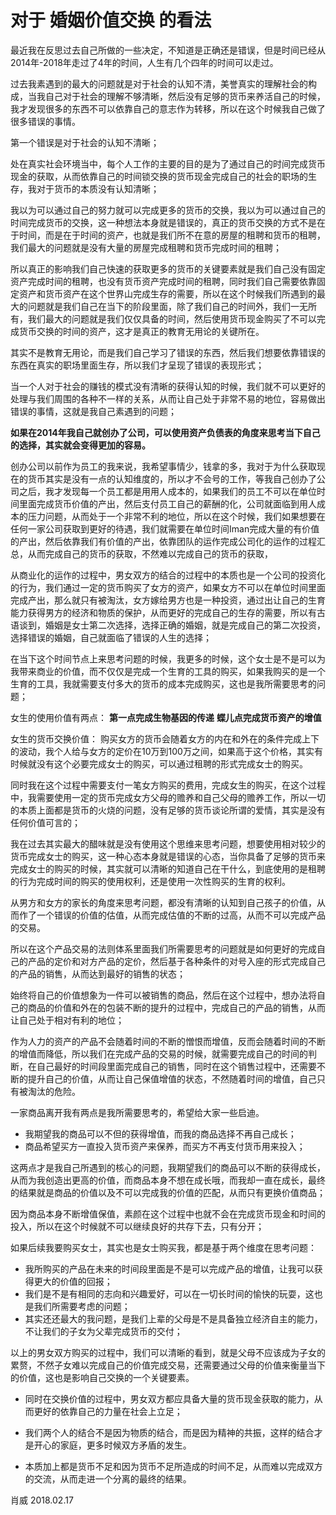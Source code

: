 # 对于 婚姻价值交换 的看法

最近我在反思过去自己所做的一些决定，不知道是正确还是错误，但是时间已经从2014年-2018年走过了4年的时间，人生有几个四年的时间可以走过。

过去我素遇到的最大的问题就是对于社会的认知不清，美誉真实的理解社会的构成，当我自己对于社会的理解不够清晰，然后没有足够的货币来养活自己的时候，我才发现很多的东西不可以依靠自己的意志作为转移，所以在这个时候我自己做了很多错误的事情。

第一个错误是对于社会的认知不清晰；

处在真实社会环境当中，每个人工作的主要的目的是为了通过自己的时间完成货币现金的获取，从而依靠自己的时间锁交换的货币现金完成自己的社会的职场的生存，我对于货币的本质没有认知清晰；

我以为可以通过自己的努力就可以完成更多的货币的交换，我以为可以通过自己的时间完成货币的交换，这一种想法本身就是错误的，真正的货币交换的方式不是在于时间，而是在于时间的资产，也就是我们所不在意的房屋的租聘和货币的租聘，我们最大的问题就是没有大量的房屋完成租聘和货币完成时间的租聘；

所以真正的影响我们自己快速的获取更多的货币的关键要素就是我们自己没有固定资产完成时间的租聘，也没有货币资产完成时间的租聘，同时我们自己需要依靠固定资产和货币资产在这个世界山完成生存的需要，所以在这个时候我们所遇到的最大的问题就是我们自己在当下的阶段里面，除了我们自己的时间外，我们一无所有，我们最大的问题就是我们仅仅具备的时间，然后使用货币现金购买了不可以完成货币交换的时间的资产，这才是真正的教育无用论的关键所在。

其实不是教育无用论，而是我们自己学习了错误的东西，然后我们想要依靠错误的东西在真实的职场里面生存，所以我们才呈现了错误的表现形式；

当一个人对于社会的赚钱的模式没有清晰的获得认知的时候，我们就不可以更好的处理与我们周围的各种不一样的关系，从而让自己处于非常不易的地位，容易做出错误的事情，这就是我自己素遇到的问题；

**如果在2014年我自己就创办了公司，可以使用资产负债表的角度来思考当下自己的选择，其实就会变得更加的容易。**

创办公司以前作为员工的我来说，我希望事情少，钱拿的多，我对于为什么获取现在的货币其实是没有一点的认知维度的，所以才不会号的工作，等我自己创办了公司之后，我才发现每一个员工都是用用人成本的，如果我们的员工不可以在单位时间里面完成货币价值的产出，然后支付员工自己的薪酬的化，公司就面临到用人成本的压力问题，从而处于一个非常不利的地位，所以在这个时候，我们如果想要在任何一家公司获取到更好的待遇，我们就需要在单位时间Iman完成大量的有价值的产出，然后依靠我们有价值的产出，依靠团队的运作完成公司化的运作的过程汇总，从而完成自己的货币的获取，不然难以完成自己的货币的获取，

从商业化的运作的过程中，男女双方的结合的过程中的本质也是一个公司的投资化的行为，我们通过一定的货币购买了女方的资产，如果女方不可以在单位时间里面完成产出，那么就只有被淘汰，女方嫁给男方也是一种投资，通过出让自己的生育能力获得男方的经济和物质的保护，从而更好的完成自己的生存的需要，所以有古语谈到，婚姻是女士第二次选择，选择正确的婚姻，就是完成自己的第二次投资，选择错误的婚姻，自己就面临了错误的人生的选择；

在当下这个时间节点上来思考问题的时候，我更多的时候，这个女士是不是可以为我带来商业的价值，而不仅仅是完成一个生育的工具的购买，如果我购买的是一个生育的工具，我就需要支付多大的货币的成本完成购买，这也是我所需要思考的问题；

女生的使用价值有两点：
**第一点完成生物基因的传递**
**蝶儿点完成货币资产的增值**

女生的货币交换价值：
购买女方的货币会随着女方的内在和外在的条件完成上下的波动，我个人给与女方的定价在10万到100万之间，如果高于这个价格，其实有时候就没有这个必要完成女士的购买，可以通过租聘的形式完成女士的购买。

同时我在这个过程中需要支付一笔女方购买的费用，完成女生的购买，在这个过程中，我需要使用一定的货币完成女方父母的赡养和自己父母的赡养工作，所以一切的本质上面都是货币的火烧的问题，没有足够的货币谈论所谓的爱情，其实是没有任何价值可言的；

我在过去其实最大的醋味就是没有使用这个思维来思考问题，想要使用相对较少的货币完成女士的购买，这一种心态本身就是错误的心态，当你具备了足够的货币来完成女士的购买的时候，其实就可以清晰的知道自己在干什么，到底使用的是租聘的行为完成时间的购买的使用权利，还是使用一次性购买的生育的权利。

从男方和女方的家长的角度来思考问题，都没有清晰的认知到自己孩子的价值，从而作了一个错误的价值的估值，从而完成估值的不断的过高，从而不可以完成产品的交易。

所以在这个产品交易的法则体系里面我们所需要思考的问题就是如何更好的完成自己的产品的定价和对方产品的定价，然后基于各种条件的对号入座的形式完成自己的产品的销售，从而达到最好的销售的状态；

始终将自己的价值想象为一件可以被销售的商品，然后在这个过程中，想办法将自己的商品的价值和外在的包装不断的提升的过程中，完成自己的产品的销售，从而让自己处于相对有利的地位；

作为人力的资产的产品不会随着时间的不断的憎恨而增值，反而会随着时间的不断的增值而降低，所以我们在完成产品的交易的时候，就需要完成自己的时间的判断，在自己最好的时间段里面完成自己的销售，同时在这个销售过程中，还需要不断的提升自己的价值，从而让自己保值增值的状态，不然随着时间的增值，自己只有被淘汰的危险。

一家商品离开我有两点是我所需要思考的，希望给大家一些启迪。

- 我期望我的商品可以不但的获得增值，而我的商品选择不再自己成长；
- 商品希望买方一直投入货币资产来保养，而买方不再支付货币用来投入；

这两点才是我自己所遇到的核心的问题，我期望我们的商品可以不断的获得成长，从而为我创造出更高的价值，而商品本身不想在成长哦，而我却一直在成长，最终的结果就是商品的价值以及不可以完成我的价值的匹配，从而只有更换价值商品；

因为商品本身不断增值保值，素颜在这个过程中也就不会在完成货币现金和时间的投入，所以在这个时候就不可以继续良好的共存下去，只有分开；

如果后续我要购买女士，其实也是女士购买我，都是基于两个维度在思考问题：
- 我所购买的产品在未来的时间段里面是不是可以完成产品的增值，让我可以获得更大的价值的回报；
- 我们是不是有相同的志向和兴趣爱好，可以在一切长时间的愉快的玩耍，这也是我们所需要考虑的问题；
- 其实还还最大的我问题，是我们上辈的父母是不是具备独立经济自主的能力，不让我们的子女为父辈完成货币的交付；

以上的男女双方购买的过程中，我们可以清晰的看到，就是父母不应该成为子女的累赘，不然子女难以完成自己的价值完成交易，还需要通过父母的价值来衡量当下的价值，这也是影响自己交换的一个关键要素。

- 同时在交换价值的过程中，男女双方都应具备大量的货币现金获取的能力，从而更好的依靠自己的力量在社会上立足；

- 我们两个人的结合不是因为物质的结合，而是因为精神的共振，这样的结合才是开心的家庭，更多时候双方矛盾的发生。

- 本质加上都是货币不足和因为货币不足所造成的时间不足，从而难以完成双方的交流，从而走进一个分离的最终的结果。

肖威
2018.02.17
